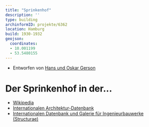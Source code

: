 ```yaml
---
title: "Sprinkenhof"
description: ''
type: building
archinformID: projekte/6362
location: Hamburg
build: 1930-1932
geojson:
  coordinates:
  - 10.001199
  - 53.5480155
---
```


* Entworfen von [Hans und Oskar Gerson](/tags/Hans-und-Oskar-Gerson)

# Der Sprinkenhof in der...
* [Wikipedia](https://de.wikipedia.org/wiki/Sprinkenhof)
* [Internationalen Architektur-Datenbank](https://deu.archinform.net/projekte/6362.htm)
* [Internationalen Datenbank und Galerie für Ingenieurbauwerke (Structurae)](https://structurae.net/de/bauwerke/sprinkenhof)
